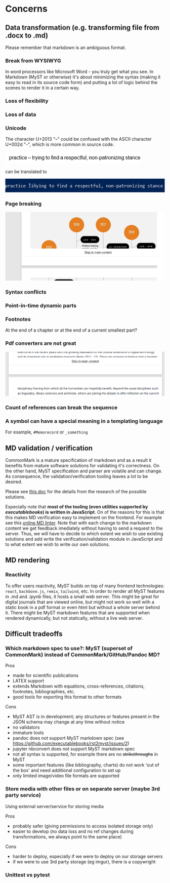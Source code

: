 # Concerns

## Data transformation (e.g. transforming file from .docx to .md)

Please remember that markdown is an ambiguous format.

### Break from WYSIWYG

In word processors like Microsoft Word - you truly get what you see. In Markdown (MyST or otherwise) it's about minimizing the syntax (making it easy to read in its source code form) and putting a lot of logic behind the scenes to render it in a certain way.

### Loss of flexibility

### Loss of data

### Unicode

The character U+2013 "–" could be confused with the ASCII character U+002d "-", which is more common in source code.

![Alt text](concerns_unicode_mojibake_1.png)

can be translated to

![Alt text](concerns_unicode_mojibake_2.png)

### Page breaking

![Alt text](concerns_page_breaking.png)

### Syntax conflicts

### Point-in-time dynamic parts

### Footnotes

At the end of a chapter or at the end of a current smallest part?

### Pdf converters are not great

![Alt text](concerns_pdf_tools.png)

### Count of references can break the sequence

### A symbol can have a special meaning in a templating language

For example, `#Memorecord` or `_something`

## MD validation / verification

CommonMark is a mature specification of markdown and as a result it benefits from mature software solutions for validating it's correctness. On the other hand, MyST specification and parser are volatile and can change. As consequence, the validation/verification tooling leaves a lot to be desired. 

Please see [this doc](https://github.com/C2DH/digital-monography/blob/develop/src/md_verifier/README.md) for the details from the research of the possible solutions.

Especially note that **most of the tooling (even utilities supported by _executablebooks_) is written in JavaScript**.
On of the reasons for this is that this makes MD verification easy to implement on the frontend. For example see this [online MD linter](https://dlaa.me/markdownlint/).
Note that with each change to the markdown content we get feedback imediately without having to send a request to the server.
Thus, we will have to decide to which extent we wish to use existing solutions and add write the verification/validation module in JavaScript and to what extent we wish to write our own solutions.

## MD rendering

### Reactivity

To offer users reactivity, MyST builds on top of many frontend technologies: `react`, `backbone.js`, `remix`, `tailwind`, etc. In order to render all MyST features in .md and .ipynb files, it hosts a small web server.
This might be great for digital journals that are viewed online, but might not work so well with a static book in a pdf format or even html but without a whole server behind it. There might be MyST markdown features that are supported when rendered dynamically, but not statically, without a live web server.

## Difficult tradeoffs

### Which markdown spec to use?: MyST (superset of CommonMark) instead of CommonMark/GitHub/Pandoc MD?

Pros
* made for scientific publications
* LATEX support
* extends Markdown with equations, cross-references, citations, footnotes, bibliographies, etc.
* good tools for exporting this format to other formats

Cons
* MyST AST is in development; any structures or features present in the JSON schema may change at any time without notice
* no validators
* immature tools
* pandoc does not support MyST markdown spec (see https://github.com/executablebooks/rst2myst/issues/2)
* jupyter nbconvert does not support MyST markdown spec
* not all syntax is supported, for example there are no ~~strikethroughs~~ in MyST
* some important features (like bibliography, charts) do not work 'out of the box' and need additional configuration to set up
* only limited image/video file formats are supported

### Store media with other files or on separate server (maybe 3rd party service)

Using external server/service for storing media

Pros
* probably safer (giving permissions to access isolated storage only)
* easier to develop (no data loss and no ref changes during transformations, we always point to the same place)

Cons
* harder to deploy, especially if we were to deploy on our storage servers
* if we were to use 3rd party storage (eg imgur), there is a copywright 

### Unittest vs pytest
